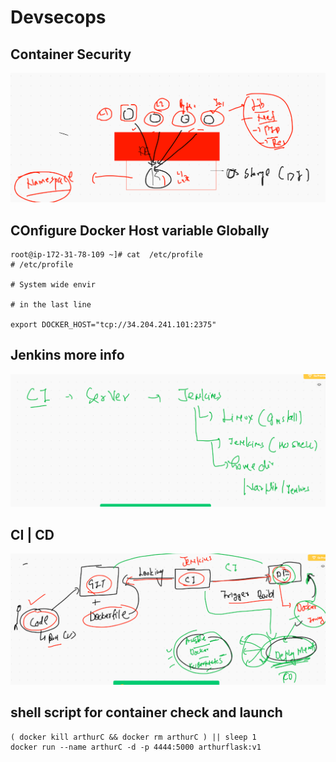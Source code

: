 # Devsecops 

## Container Security 

<img src="csec.png">

## COnfigure Docker Host variable Globally 

```
root@ip-172-31-78-109 ~]# cat  /etc/profile
# /etc/profile

# System wide envir

# in the last line 

export DOCKER_HOST="tcp://34.204.241.101:2375"

```

## Jenkins more info 

<img src="j.png">

## CI | CD 

<img src="cicd.png">

## shell script for container check and launch 

```
( docker kill arthurC && docker rm arthurC ) || sleep 1
docker run --name arthurC -d -p 4444:5000 arthurflask:v1

```
